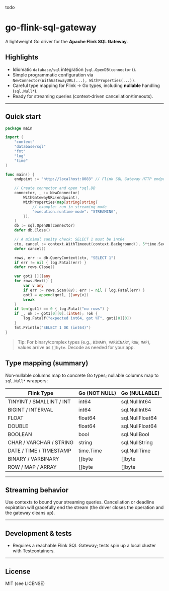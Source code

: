 todo
# go-flink-sql-gateway

A lightweight Go driver for the **Apache Flink SQL Gateway**.

## Highlights
- Idiomatic `database/sql` integration (`sql.OpenDB(connector)`).
- Simple programmatic configuration via `NewConnector(WithGatewayURL(...), WithProperties(...))`.
- Careful type mapping for Flink → Go types, including **nullable** handling (`sql.Null*`).
- Ready for streaming queries (context‑driven cancellation/timeouts).

---

## Quick start

```go
package main

import (
    "context"
    "database/sql"
    "fmt"
    "log"
    "time"
)

func main() {
    endpoint := "http://localhost:8083" // Flink SQL Gateway HTTP endpoint

    // Create connector and open *sql.DB
    connector, _ := NewConnector(
        WithGatewayURL(endpoint),
        WithProperties(map[string]string{
            // example: run in streaming mode
            "execution.runtime-mode": "STREAMING",
        }),
    )
    db := sql.OpenDB(connector)
    defer db.Close()

    // A minimal sanity check: SELECT 1 must be int64
    ctx, cancel := context.WithTimeout(context.Background(), 5*time.Second)
    defer cancel()

    rows, err := db.QueryContext(ctx, "SELECT 1")
    if err != nil { log.Fatal(err) }
    defer rows.Close()

    var got1 [][]any
    for rows.Next() {
        var v any
        if err := rows.Scan(&v); err != nil { log.Fatal(err) }
        got1 = append(got1, []any{v})
        break
    }
    if len(got1) == 0 { log.Fatal("no rows") }
    if _, ok := got1[0][0].(int64); !ok {
        log.Fatalf("expected int64, got %T", got1[0][0])
    }
    fmt.Println("SELECT 1 OK (int64)")
}
```
> Tip: For binary/complex types (e.g., `BINARY`, `VARBINARY`, `ROW`, `MAP`), values arrive as `[]byte`. Decode as needed for your app.


## Type mapping (summary)

Non‑nullable columns map to concrete Go types; nullable columns map to `sql.Null*` wrappers:

| Flink Type              | Go (NOT NULL) | Go (NULLABLE)   |
|-------------------------|---------------|-----------------|
| TINYINT / SMALLINT / INT| int64         | sql.NullInt64   |
| BIGINT / INTERVAL       | int64         | sql.NullInt64   |
| FLOAT                   | float64       | sql.NullFloat64 |
| DOUBLE                  | float64       | sql.NullFloat64 |
| BOOLEAN                 | bool          | sql.NullBool    |
| CHAR / VARCHAR / STRING | string        | sql.NullString  |
| DATE / TIME / TIMESTAMP | time.Time     | sql.NullTime    |
| BINARY / VARBINARY      | []byte        | []byte          |
| ROW / MAP / ARRAY       | []byte        | []byte          |

---

## Streaming behavior
Use contexts to bound your streaming queries. Cancellation or deadline expiration will gracefully end the stream (the driver closes the operation and the gateway cleans up).

---

## Development & tests
- Requires a reachable Flink SQL Gateway; tests spin up a local cluster with Testcontainers.

---

## License
MIT (see LICENSE)